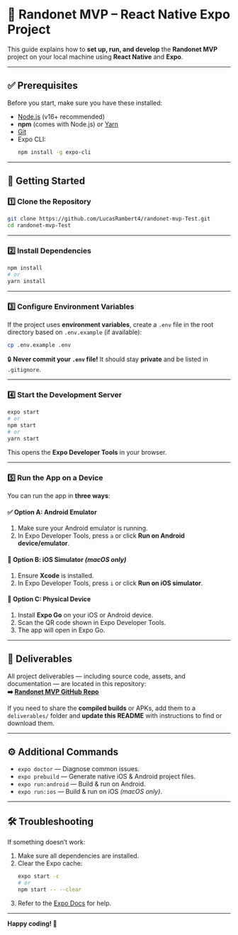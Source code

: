 # 📄 Randonet MVP – React Native Expo Project

This guide explains how to **set up, run, and develop** the **Randonet MVP** project on your local machine using **React Native** and **Expo**.

---

## ✅ Prerequisites

Before you start, make sure you have these installed:

- [Node.js](https://nodejs.org/) (v16+ recommended)
- **npm** (comes with Node.js) or [Yarn](https://classic.yarnpkg.com/)
- [Git](https://git-scm.com/)
- Expo CLI:  
  ```bash
  npm install -g expo-cli
  ```

---

## 🚀 Getting Started

### 1️⃣ Clone the Repository

```bash
git clone https://github.com/LucasRambert4/randonet-mvp-Test.git
cd randonet-mvp-Test
```

---

### 2️⃣ Install Dependencies

```bash
npm install
# or
yarn install
```

---

### 3️⃣ Configure Environment Variables

If the project uses **environment variables**, create a `.env` file in the root directory based on `.env.example` (if available):

```bash
cp .env.example .env
```

🔒 **Never commit your `.env` file!** It should stay **private** and be listed in `.gitignore`.

---

### 4️⃣ Start the Development Server

```bash
expo start
# or
npm start
# or
yarn start
```

This opens the **Expo Developer Tools** in your browser.

---

### 5️⃣ Run the App on a Device

You can run the app in **three ways**:

#### ✅ **Option A: Android Emulator**
1. Make sure your Android emulator is running.
2. In Expo Developer Tools, press `a` or click **Run on Android device/emulator**.

#### 🍏 **Option B: iOS Simulator** _(macOS only)_
1. Ensure **Xcode** is installed.
2. In Expo Developer Tools, press `i` or click **Run on iOS simulator**.

#### 📱 **Option C: Physical Device**
1. Install **Expo Go** on your iOS or Android device.
2. Scan the QR code shown in Expo Developer Tools.
3. The app will open in Expo Go.

---

## 📂 Deliverables

All project deliverables — including source code, assets, and documentation — are located in this repository:  
**➡️ [Randonet MVP GitHub Repo](https://github.com/LucasRambert4/randonet-mvp-Test/tree/main/livrable)**

If you need to share the **compiled builds** or APKs, add them to a `deliverables/` folder and **update this README** with instructions to find or download them.

---

## ⚙️ Additional Commands

- `expo doctor` — Diagnose common issues.
- `expo prebuild` — Generate native iOS & Android project files.
- `expo run:android` — Build & run on Android.
- `expo run:ios` — Build & run on iOS _(macOS only)_.

---

## 🛠️ Troubleshooting

If something doesn’t work:
1. Make sure all dependencies are installed.
2. Clear the Expo cache:
   ```bash
   expo start -c
   # or
   npm start -- --clear
   ```
3. Refer to the [Expo Docs](https://docs.expo.dev/) for help.

---

**Happy coding! 🚀**
